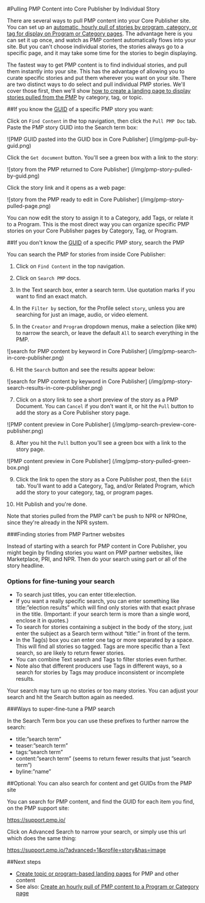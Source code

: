 #Pulling PMP Content into Core Publisher by Individual Story

There are several ways to pull PMP content into your Core Publisher site. You can set up an [automatic, hourly pull of stories by program, category, or tag for display on Program or Category pages](/hourly-pull-to-a-page.md). The advantage here is you can set it up once, and watch as PMP content automatically flows into your site. But you can't choose individual stories, the stories always go to a specific page, and it may take some time for the stories to begin displaying.

The fastest way to get PMP content is to find individual stories, and pull them instantly into your site. This has the advantage of allowing you to curate specific stories and put them wherever you want on your site. There are two distinct ways to do select and pull individual PMP stories. We'll cover those first, then we'll show [how to create a landing page to display stories pulled from the PMP](create-landing-pages.md) by category, tag, or topic.

##If you know the [GUID](what-is-a-pmp-guid.md) of a specific PMP story you want:

Click on `Find Content` in the top navigation, then click the `Pull PMP Doc` tab. Paste the PMP story GUID into the Search term box:

![PMP GUID pasted into the GUID box in Core Publisher]
(/img/pmp-pull-by-guid.png)

Click the `Get document` button. You'll see a green box with a link to the story:

![story from the PMP returned to Core Publisher]
(/img/pmp-story-pulled-by-guid.png)

Click the story link and it opens as a web page:

![story from the PMP ready to edit in Core Publisher]
(/img/pmp-story-pulled-page.png)

You can now edit the story to assign it to a Category, add Tags, or relate it to a Program. This is the most direct way you can organize specific PMP stories on your Core Publisher pages by Category, Tag, or Program.

##If you don't know the [GUID](what-is-a-pmp-guid.md) of a specific PMP story, search the PMP

You can search the PMP for stories from inside Core Publisher:

1) Click on `Find Content` in the top navigation.

2) Click on `Search PMP` docs.

3) In the Text search box, enter a search term. Use quotation marks if you want to find an exact match.

4) In the `Filter by` section, for the Profile select `story`, unless you are searching for just an image, audio, or video element.

5) In the `Creator` and `Program` dropdown menus, make a selection (like `NPR`) to narrow the search, or leave the default `All` to search everything in the PMP. 

![search for PMP content by keyword in Core Publisher]
(/img/pmp-search-in-core-publisher.png)

6) Hit the `Search` button and see the results appear below:

![search for PMP content by keyword in Core Publisher]
(/img/pmp-story-search-results-in-core-publisher.png)

7) Click on a story link to see a short preview of the story as a PMP Document. You can `Cancel` if you don't want it, or hit the `Pull` button to add the story as a Core Publisher story page.

![PMP content preview in Core Publisher]
(/img/pmp-search-preview-core-publisher.png)

8) After you hit the `Pull` button you'll see a green box with a link to the story page. 

![PMP content preview in Core Publisher]
(/img/pmp-story-pulled-green-box.png)

9) Click the link to open the story as a Core Publisher post, then the `Edit` tab. You'll want to add a Category, Tag, and/or Related Program, which add the story to your category, tag, or program pages. 

10) Hit Publish and you're done.

Note that stories pulled from the PMP can't be push to NPR or NPROne, since they're already in the NPR system.

###Finding stories from PMP Partner websites

Instead of starting with a search for PMP content in Core Publisher, you might begin by finding stories you want on PMP partner websites, like Marketplace, PRI, and NPR. Then do your search using part or all of the story headline.

### Options for fine-tuning your search

* To search just titles, you can enter title:election. 
* If you want a really specific search, you can enter something like title:”election results” which will find only stories with that exact phrase in the title. (Important: if your search term is more than a single word, enclose it in quotes.)
* To search for stories containing a subject in the body of the story, just enter the subject as a Search term without “title:” in front of the term. 
* In the Tag(s) box you can enter one tag or more separated by a space. This will find all stories so tagged. Tags are more specific than a Text search, so are likely to return fewer stories. 
* You can combine Text search and Tags to filter stories even further. 
* Note also that different producers use Tags in different ways, so a search for stories by Tags may produce inconsistent or incomplete results. 

Your search may turn up no stories or too many stories. You can adjust your search and hit the Search button again as needed. 

###Ways to super-fine-tune a PMP search

In the Search Term box you can use these prefixes to further narrow the search:

* title:”search term”
* teaser:”search term”
* tags:”search term”
* content:”search term” (seems to return fewer results that just ”search term”)
* byline:”name”

##Optional: You can also search for content and get GUIDs from the PMP site

You can search for PMP content, and find the GUID for each item you find, on the PMP support site: 

https://support.pmp.io/

Click on Advanced Search to narrow your search, or simply use this url which does the same thing:

https://support.pmp.io/?advanced=1&profile=story&has=image

##Next steps

* [Create topic or program-based landing pages](/create-landing-pages.md) for PMP and other content
* See also: [Create an hourly pull of PMP content to a Program or Category page](/hourly-pull-to-a-page.md)
